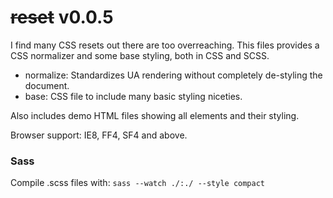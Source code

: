 # ~~reset~~ v0.0.5

I find many CSS resets out there are too overreaching. This files provides a CSS normalizer and some base styling, both in CSS and SCSS.

 * normalize: Standardizes UA rendering without completely de-styling the document.
 * base: CSS file to include many basic styling niceties.
 
Also includes demo HTML files showing all elements and their styling.

Browser support: IE8, FF4, SF4 and above.

### Sass
Compile .scss files with: `sass --watch ./:./ --style compact`
